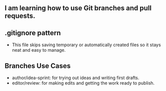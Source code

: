 ## I am learning how to use Git branches and pull requests.

## .gitignore pattern
- This file skips saving temporary or automatically created files so it stays neat and easy to manage.

## Branches Use Cases
- author/idea-sprint: for trying out ideas and writing first drafts.
- editor/review: for making edits and getting the work ready to publish.
